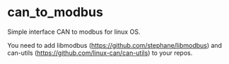 # can_to_modbus
Simple interface CAN to modbus for linux OS.

You need to add libmodbus (https://github.com/stephane/libmodbus) and can-utils (https://github.com/linux-can/can-utils) to your repos.
